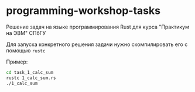 # programming-workshop-tasks
Решение задач на языке программирования Rust для курса "Практикум на ЭВМ" СПбГУ

Для запуска конкретного решения задачи нужно скомпилировать его с помощью `rustc`

Пример:

```bash
cd task_1_calc_sum
rustc 1_calc_sum.rs
./1_calc_sum
```
